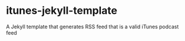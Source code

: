 # itunes-jekyll-template
A Jekyll template that generates RSS feed that is a valid iTunes podcast feed

